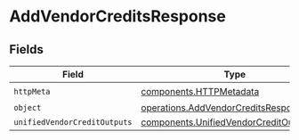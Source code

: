 # AddVendorCreditsResponse


## Fields

| Field                                                                                              | Type                                                                                               | Required                                                                                           | Description                                                                                        |
| -------------------------------------------------------------------------------------------------- | -------------------------------------------------------------------------------------------------- | -------------------------------------------------------------------------------------------------- | -------------------------------------------------------------------------------------------------- |
| `httpMeta`                                                                                         | [components.HTTPMetadata](../../models/components/httpmetadata.md)                                 | :heavy_check_mark:                                                                                 | N/A                                                                                                |
| `object`                                                                                           | [operations.AddVendorCreditsResponseBody](../../models/operations/addvendorcreditsresponsebody.md) | :heavy_minus_sign:                                                                                 | N/A                                                                                                |
| `unifiedVendorCreditOutputs`                                                                       | [components.UnifiedVendorCreditOutput](../../models/components/unifiedvendorcreditoutput.md)[]     | :heavy_minus_sign:                                                                                 | N/A                                                                                                |
